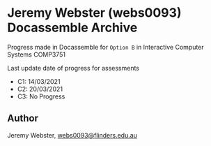 # Jeremy Webster (webs0093) Docassemble Archive

Progress made in Docassemble for `Option B` in Interactive Computer Systems COMP3751

Last update date of progress for assessments
- C1: 14/03/2021
- C2: 20/03/2021
- C3: No Progress

## Author

Jeremy Webster, webs0093@flinders.edu.au

